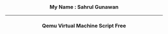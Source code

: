 <h3 align="center">My Name : Sahrul Gunawan</h3>
<hr>
<h3 align="center">Qemu Virtual Machine Script Free</h3>
<p align="left">
</p>
